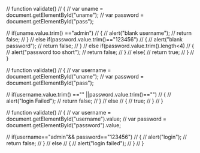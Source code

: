 // function validate()
// {
//     var uname = document.getElementById("uname");
//     var password = document.getElementById("pass");

//     if(uname.value.trim() =="admin")
//     {
//         alert("blank username");
//         return false;
//     }
//     else if(password.value.trim()=="123456")
//     {
//         alert("blank password");
//         return false;
//     }
//     else if(password.value.trim().length<4)
//     {
//         alert("password too short");
//         return false;
//     }
//     else{
//         return true;
//     }
// }






// function validate()
// {
//     var username = document.getElementById("uname");
//     var password = document.getElementById("pass");

//     if(username.value.trim() =="" ||password.value.trim()=="")
//     {
//         alert("login Failed");
//         return false;
//     }
//     else
//     {
//         true;
//     }
// }



// function validate()
// {
//     var username = document.getElementById("username").value;
//     var password = document.getElementById("password").value;

//     if(username=="admin"&& password=="123456")
//     {
//         alert("login");
//         return false;
//     }
//     else
//     {
//         alert("login failed");
//     }
// }